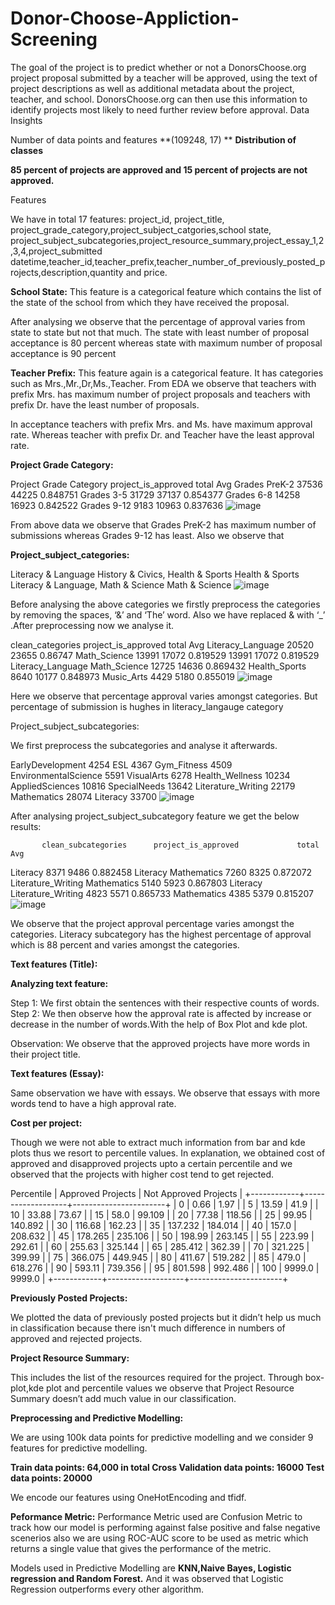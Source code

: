 # Donor-Choose-Appliction-Screening
The goal of the project is to predict whether or not a DonorsChoose.org project proposal submitted by a teacher will be approved, using the text of project descriptions as well as additional metadata about the project, teacher, and school. DonorsChoose.org can then use this information to identify projects most likely to need further review before approval.
Data Insights

Number of data points and features **(109248, 17)
**
**Distribution of classes**

**85 percent of projects are approved and 15 percent of projects are not approved.**

Features

We have in total 17 features: project_id, project_title, project_grade_category,project_subject_catgories,school state, project_subject_subcategories,project_resource_summary,project_essay_1,2,3,4,project_submitted datetime,teacher_id,teacher_prefix,teacher_number_of_previously_posted_projects,description,quantity and price.

**School State:** This feature is a categorical feature which contains the list of the state of the school from which they have received the proposal.

After analysing we observe that the percentage of approval varies from state to state but not that much. The state with least number of proposal acceptance is 80 percent whereas state with maximum number of proposal acceptance is 90 percent

**Teacher Prefix:** This feature again is a categorical feature. It has categories such as Mrs.,Mr.,Dr,Ms.,Teacher.
From EDA we observe that teachers with prefix Mrs. has maximum number of project proposals and teachers with prefix Dr. have the least number of proposals.

In acceptance teachers with prefix Mrs. and Ms. have maximum approval rate. Whereas teacher with prefix Dr. and Teacher have the least approval rate.

**Project Grade Category:** 

Project Grade Category	 project_is_approved	total	Avg
Grades PreK-2	37536	44225	0.848751
 Grades 3-5 	31729	37137	0.854377
Grades 6-8 	14258	16923	0.842522
Grades 9-12	9183	10963	0.837636
![image](https://user-images.githubusercontent.com/61081294/124124898-9e41e400-da96-11eb-9c59-164885abf31f.png)


From above data we observe that Grades PreK-2 has maximum number of submissions whereas Grades 9-12 has least. Also we observe that 

**Project_subject_categories:**

Literacy & Language
History & Civics, Health & Sports
Health & Sports
Literacy & Language, Math & Science
Math & Science
![image](https://user-images.githubusercontent.com/61081294/124125035-c92c3800-da96-11eb-9df6-2e82232ed4af.png)



Before analysing the above categories we firstly preprocess the categories by removing the spaces, ‘&’ and ‘The’ word. Also we have replaced & with ‘_’ .After preprocessing now we analyse it.

 clean_categories 	project_is_approved	  total           	Avg
Literacy_Language      	20520	23655	0.86747
Math_Science                      13991                              17072         0.819529	13991	17072	0.819529
Literacy_Language Math_Science                      	12725	14636	0.869432
Health_Sports                     	8640	10177	0.848973
Music_Arts                       	4429	5180	0.855019
![image](https://user-images.githubusercontent.com/61081294/124125439-3b9d1800-da97-11eb-94d2-eb3810195137.png)


Here we observe that percentage approval varies amongst categories. But percentage of submission is hughes in literacy_langauge category

Project_subject_subcategories:

We first preprocess the subcategories and analyse it afterwards.

EarlyDevelopment  	4254
ESL                  	4367
Gym_Fitness              	4509
EnvironmentalScience  	5591
VisualArts            	6278
Health_Wellness          	10234
AppliedSciences       	10816
SpecialNeeds             	13642
Literature_Writing      	22179
Mathematics             	28074
Literacy             	33700
![image](https://user-images.githubusercontent.com/61081294/124125690-8c147580-da97-11eb-94e2-d930c70338d5.png)


After analysing project_subject_subcategory feature we get the below results:

           clean_subcategories   	project_is_approved          	total            	 Avg
Literacy                                                                        	8371	9486	0.882458
Literacy Mathematics  	7260	8325	0.872072
Literature_Writing Mathematics                  	5140	5923	0.867803
Literacy Literature_Writing                     	4823	5571	0.865733
Mathematics                                    	4385	5379	0.815207
![image](https://user-images.githubusercontent.com/61081294/124126156-01804600-da98-11eb-87b4-d8fc2771b770.png)


We observe that the project approval percentage varies amongst the categories. Literacy subcategory has the highest percentage of approval which is 88 percent and varies amongst the categories.

**Text features (Title):**

**Analyzing text feature:**

Step 1: We first obtain the sentences with their respective counts of words.
Step 2: We then observe how the approval rate is affected by increase or decrease in the number of words.With the help of Box Plot and kde plot.

Observation: We observe that the approved projects have more words in their project title.

**Text features (Essay):**

Same observation we have with essays. We observe that essays with more words tend to have a high approval rate.

**Cost per project:**

Though we were not able to extract much information from bar and kde plots thus we resort to percentile values. In explanation, we obtained cost of approved and disapproved projects upto a certain percentile and we observed that the projects with higher cost tend to get rejected.

Percentile | Approved Projects | Not Approved Projects |
+------------+-------------------+-----------------------+
|     0      |        0.66       |          1.97         |
|     5      |       13.59       |          41.9         |
|     10     |       33.88       |         73.67         |
|     15     |        58.0       |         99.109        |
|     20     |       77.38       |         118.56        |
|     25     |       99.95       |        140.892        |
|     30     |       116.68      |         162.23        |
|     35     |      137.232      |        184.014        |
|     40     |       157.0       |        208.632        |
|     45     |      178.265      |        235.106        |
|     50     |       198.99      |        263.145        |
|     55     |       223.99      |         292.61        |
|     60     |       255.63      |        325.144        |
|     65     |      285.412      |         362.39        |
|     70     |      321.225      |         399.99        |
|     75     |      366.075      |        449.945        |
|     80     |       411.67      |        519.282        |
|     85     |       479.0       |        618.276        |
|     90     |       593.11      |        739.356        |
|     95     |      801.598      |        992.486        |
|    100     |       9999.0      |         9999.0        |
+------------+-------------------+-----------------------+



**Previously Posted Projects:**

We plotted the data of previously posted projects but it didn’t help us much in classification because there isn't much difference in numbers of approved and rejected projects.

**Project Resource Summary:**

This includes the list of the resources required for the project. Through box-plot,kde plot and percentile values we observe that Project Resource Summary doesn’t add much value in our classification.

**Preprocessing and Predictive Modelling:**

We are using 100k data points for predictive modelling and we consider 9 features for predictive modelling. 

**Train data points: 64,000 in total
Cross Validation data points: 16000
Test data points: 20000**


We encode our features using OneHotEncoding and tfidf.

**Peformance Metric:** Performance Metric used are Confusion Metric to track how our model is performing against false positive and false negative scenerios also we are using ROC-AUC score to be used as metric which returns a single value that gives the performance of the metric.

Models used in Predictive Modelling are **KNN,Naive Bayes, Logistic regression and Random Forest.**
And it was observed that Logistic Regression outperforms every other algorithm.
